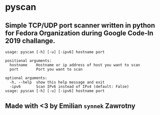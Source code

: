 # pyscan
## Simple TCP/UDP port scanner written in python for Fedora Organization during Google Code-In 2019 challange.
```
usage: pyscan [-h] [-u] [-ipv6] hostname port

positional arguments:
  hostname    Hostname or ip address of host you want to scan
  port        Port you want to scan

optional arguments:
  -h, --help  show this help message and exit  
  -ipv6       Scan IPv6 instead of IPv4 (default: False)     
usage: pyscan [-h] [-u] [-ipv6] hostname port
```
## Made with **<3** by Emilian `synnek` Zawrotny